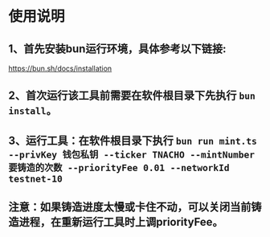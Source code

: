 # 使用说明

## 1、首先安装bun运行环境，具体参考以下链接:
https://bun.sh/docs/installation

## 2、首次运行该工具前需要在软件根目录下先执行 `bun install`。

## 3、运行工具：在软件根目录下执行 `bun run mint.ts --privKey 钱包私钥 --ticker TNACHO --mintNumber 要铸造的次数 --priorityFee 0.01 --networkId testnet-10`

## 注意：如果铸造进度太慢或卡住不动，可以关闭当前铸造进程，在重新运行工具时上调priorityFee。



